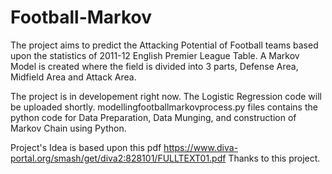 # Football-Markov
The project aims to predict the Attacking Potential of Football teams based upon the statistics of 2011-12 English Premier League Table. A Markov Model is created where the field is divided into 3 parts, Defense Area, Midfield Area and Attack Area.


The project is in developement right now.
The Logistic Regression code will be uploaded shortly.
modellingfootballmarkovprocess.py files contains the python code for 
Data Preparation, Data Munging, and construction of Markov Chain using Python.







Project's Idea is based upon this pdf https://www.diva-portal.org/smash/get/diva2:828101/FULLTEXT01.pdf
Thanks to this project.
